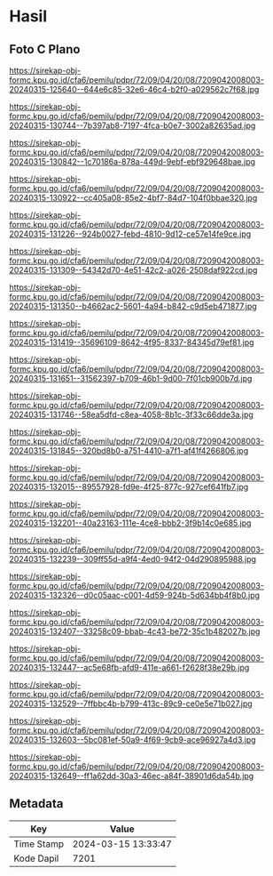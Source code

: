 # Hasil

## Foto C Plano

https://sirekap-obj-formc.kpu.go.id/cfa6/pemilu/pdpr/72/09/04/20/08/7209042008003-20240315-125640--644e6c85-32e6-46c4-b2f0-a029562c7f68.jpg

https://sirekap-obj-formc.kpu.go.id/cfa6/pemilu/pdpr/72/09/04/20/08/7209042008003-20240315-130744--7b397ab8-7197-4fca-b0e7-3002a82635ad.jpg

https://sirekap-obj-formc.kpu.go.id/cfa6/pemilu/pdpr/72/09/04/20/08/7209042008003-20240315-130842--1c70186a-878a-449d-9ebf-ebf929648bae.jpg

https://sirekap-obj-formc.kpu.go.id/cfa6/pemilu/pdpr/72/09/04/20/08/7209042008003-20240315-130922--cc405a08-85e2-4bf7-84d7-104f0bbae320.jpg

https://sirekap-obj-formc.kpu.go.id/cfa6/pemilu/pdpr/72/09/04/20/08/7209042008003-20240315-131226--924b0027-febd-4810-9d12-ce57e14fe9ce.jpg

https://sirekap-obj-formc.kpu.go.id/cfa6/pemilu/pdpr/72/09/04/20/08/7209042008003-20240315-131309--54342d70-4e51-42c2-a026-2508daf922cd.jpg

https://sirekap-obj-formc.kpu.go.id/cfa6/pemilu/pdpr/72/09/04/20/08/7209042008003-20240315-131350--b4662ac2-5601-4a94-b842-c9d5eb471877.jpg

https://sirekap-obj-formc.kpu.go.id/cfa6/pemilu/pdpr/72/09/04/20/08/7209042008003-20240315-131419--35696109-8642-4f95-8337-84345d79ef81.jpg

https://sirekap-obj-formc.kpu.go.id/cfa6/pemilu/pdpr/72/09/04/20/08/7209042008003-20240315-131651--31562397-b709-46b1-9d00-7f01cb900b7d.jpg

https://sirekap-obj-formc.kpu.go.id/cfa6/pemilu/pdpr/72/09/04/20/08/7209042008003-20240315-131746--58ea5dfd-c8ea-4058-8b1c-3f33c66dde3a.jpg

https://sirekap-obj-formc.kpu.go.id/cfa6/pemilu/pdpr/72/09/04/20/08/7209042008003-20240315-131845--320bd8b0-a751-4410-a7f1-af41f4266806.jpg

https://sirekap-obj-formc.kpu.go.id/cfa6/pemilu/pdpr/72/09/04/20/08/7209042008003-20240315-132015--89557928-fd9e-4f25-877c-927cef641fb7.jpg

https://sirekap-obj-formc.kpu.go.id/cfa6/pemilu/pdpr/72/09/04/20/08/7209042008003-20240315-132201--40a23163-111e-4ce8-bbb2-3f9b14c0e685.jpg

https://sirekap-obj-formc.kpu.go.id/cfa6/pemilu/pdpr/72/09/04/20/08/7209042008003-20240315-132239--309ff55d-a9f4-4ed0-94f2-04d290895988.jpg

https://sirekap-obj-formc.kpu.go.id/cfa6/pemilu/pdpr/72/09/04/20/08/7209042008003-20240315-132326--d0c05aac-c001-4d59-924b-5d634bb4f8b0.jpg

https://sirekap-obj-formc.kpu.go.id/cfa6/pemilu/pdpr/72/09/04/20/08/7209042008003-20240315-132407--33258c09-bbab-4c43-be72-35c1b482027b.jpg

https://sirekap-obj-formc.kpu.go.id/cfa6/pemilu/pdpr/72/09/04/20/08/7209042008003-20240315-132447--ac5e68fb-afd9-411e-a661-f2628f38e29b.jpg

https://sirekap-obj-formc.kpu.go.id/cfa6/pemilu/pdpr/72/09/04/20/08/7209042008003-20240315-132529--7ffbbc4b-b799-413c-89c9-ce0e5e71b027.jpg

https://sirekap-obj-formc.kpu.go.id/cfa6/pemilu/pdpr/72/09/04/20/08/7209042008003-20240315-132603--5bc081ef-50a9-4f69-9cb9-ace96927a4d3.jpg

https://sirekap-obj-formc.kpu.go.id/cfa6/pemilu/pdpr/72/09/04/20/08/7209042008003-20240315-132649--ff1a62dd-30a3-46ec-a84f-38901d6da54b.jpg


## Metadata

| Key        | Value               |
| ---------- | ------------------- |
| Time Stamp | 2024-03-15 13:33:47 |
| Kode Dapil | 7201                |



